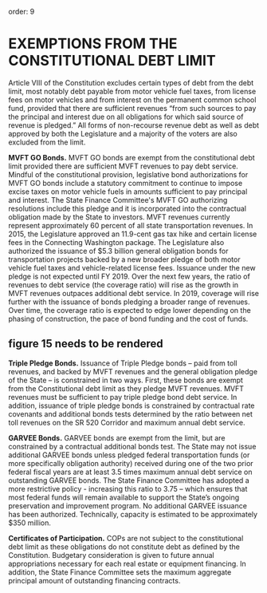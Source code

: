 order: 9

# EXEMPTIONS FROM THE CONSTITUTIONAL DEBT LIMIT

Article VIII of the Constitution excludes certain types of debt from the debt limit, most notably debt payable from motor vehicle fuel taxes, from license fees on motor vehicles and from interest on the permanent common school fund, provided that there are sufficient revenues “from such sources to pay the principal and interest due on all obligations for which said source of revenue is pledged.”  All forms of non-recourse revenue debt as well as debt approved by both the Legislature and a majority of the voters are also excluded from the limit.

**MVFT GO Bonds.**   MVFT GO bonds are exempt from the constitutional debt limit provided there are sufficient MVFT revenues to pay debt service. Mindful of the constitutional provision, legislative bond authorizations for MVFT GO bonds include a statutory commitment to continue to impose excise taxes on motor vehicle fuels in amounts sufficient to pay principal and interest.  The State Finance Committee's MVFT GO authorizing resolutions include this pledge and it is incorporated into the contractual obligation made by the State to investors. MVFT revenues currently represent approximately 60 percent of all state transportation revenues.
In 2015, the Legislature approved an 11.9-cent gas tax hike and certain license fees in the Connecting Washington package. The Legislature also authorized the issuance of $5.3 billion general obligation bonds for transportation projects backed by a new broader pledge of both motor vehicle fuel taxes and vehicle-related license fees. Issuance under the new pledge is not expected until FY 2019. Over the next few years, the ratio of revenues to debt service (the coverage ratio) will rise as the growth in MVFT revenues outpaces additional debt service. In 2019, coverage will rise further with the issuance of bonds pledging a broader range of revenues. Over time, the coverage ratio is expected to edge lower depending on the phasing of construction, the pace of bond funding and the cost of funds.

## figure 15 needs to be rendered

**Triple Pledge Bonds.**  Issuance of Triple Pledge bonds – paid from toll revenues, and backed by MVFT revenues and the general obligation pledge of the State – is constrained in two ways. First, these bonds are exempt from the Constitutional debt limit as they pledge MVFT revenues. MVFT revenues must be sufficient to pay triple pledge bond debt service. In addition, issuance of triple pledge bonds is constrained by contractual rate covenants and additional bonds tests determined by the ratio between net toll revenues on the SR 520 Corridor and maximum annual debt service.

**GARVEE Bonds.**  GARVEE bonds are exempt from the limit, but are constrained by a contractual additional bonds test. The State may not issue additional GARVEE bonds unless pledged federal transportation funds (or more specifically obligation authority) received during one of the two prior federal fiscal years are at least 3.5 times maximum annual debt service on outstanding GARVEE bonds.  The State Finance Committee has adopted a more restrictive policy - increasing this ratio to 3.75 – which ensures that most federal funds will remain available to support the State’s ongoing preservation and improvement program. No additional GARVEE issuance has been authorized. Technically, capacity is estimated to be approximately $350 million.

**Certificates of Participation.**     COPs are not subject to the constitutional debt limit as these obligations do not constitute debt as defined by the Constitution. Budgetary consideration is given to future annual appropriations necessary for each real estate or equipment financing. In addition, the State Finance Committee sets the maximum aggregate principal amount of outstanding financing contracts.

